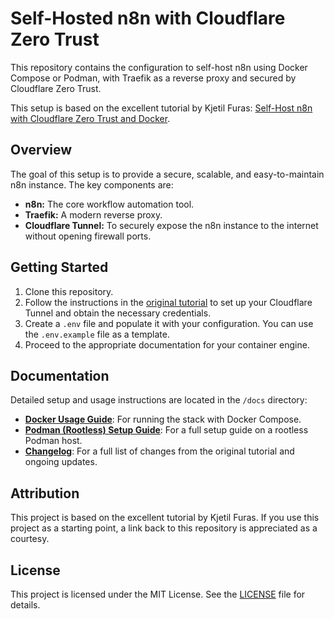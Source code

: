 # Self-Hosted n8n with Cloudflare Zero Trust

This repository contains the configuration to self-host n8n using Docker Compose or Podman, with Traefik as a reverse proxy and secured by Cloudflare Zero Trust.

This setup is based on the excellent tutorial by Kjetil Furas: [Self-Host n8n with Cloudflare Zero Trust and Docker](https://kjetilfuras.com/self-host-n8n-with-cloudflare-zero-trust/).

## Overview

The goal of this setup is to provide a secure, scalable, and easy-to-maintain n8n instance. The key components are:

* **n8n:** The core workflow automation tool.
* **Traefik:** A modern reverse proxy.
* **Cloudflare Tunnel:** To securely expose the n8n instance to the internet without opening firewall ports.

## Getting Started

1. Clone this repository.
2. Follow the instructions in the [original tutorial](https://kjetilfuras.com/self-host-n8n-with-cloudflare-zero-trust/) to set up your Cloudflare Tunnel and obtain the necessary credentials.
3. Create a `.env` file and populate it with your configuration. You can use the `.env.example` file as a template.
4. Proceed to the appropriate documentation for your container engine.

## Documentation

Detailed setup and usage instructions are located in the `/docs` directory:

*   **[Docker Usage Guide](./docs/docker-usage.md)**: For running the stack with Docker Compose.
*   **[Podman (Rootless) Setup Guide](./docs/podman-setup.md)**: For a full setup guide on a rootless Podman host.
*   **[Changelog](./CHANGELOG.md)**: For a full list of changes from the original tutorial and ongoing updates.

## Attribution

This project is based on the excellent tutorial by Kjetil Furas. If you use this project as a starting point, a link back to this repository is appreciated as a courtesy.

## License

This project is licensed under the MIT License. See the [LICENSE](./LICENSE) file for details.
